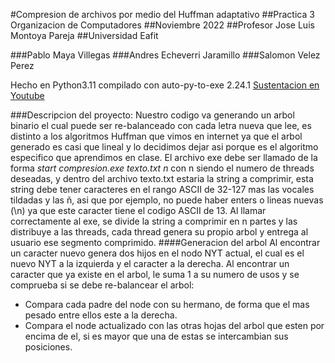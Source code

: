 #Compresion de archivos por medio del Huffman adaptativo
##Practica 3 Organizacion de Computadores
##Noviembre 2022
##Profesor Jose Luis Montoya Pareja
##Universidad Eafit

###Pablo Maya Villegas
###Andres Echeverri Jaramillo
###Salomon Velez Perez


Hecho en Python3.11 compilado con auto-py-to-exe 2.24.1
[Sustentacion en Youtube]()

###Descripcion del proyecto:
Nuestro codigo va generando un arbol binario el cual puede ser re-balanceado con cada letra nueva que lee, es distinto a los algoritmos Huffman que vimos en internet ya que el arbol generado es casi que lineal y lo decidimos dejar asi porque es el algoritmo especifico que aprendimos en clase.
El archivo exe debe ser llamado de la forma _start compresion.exe texto.txt n_ con n siendo el numero de threads deseadas, y dentro del archivo texto.txt estaria la string a comprimir, esta string debe tener caracteres en el rango ASCII de 32-127 mas las vocales tildadas y las ñ, asi que por ejemplo, no puede haber enters o lineas nuevas (\n) ya que este caracter tiene el codigo ASCII de 13.
Al llamar correctamente al exe, se divide la string a comprimir en n partes y las distribuye a las threads, cada thread genera su propio arbol y entrega al usuario ese segmento comprimido.
####Generacion del arbol
Al encontrar un caracter nuevo genera dos hijos en el nodo NYT actual, el cual es el nuevo NYT a la izquierda y el caracter a la derecha.
Al encontrar un caracter que ya existe en el arbol, le suma 1 a su numero de usos y se comprueba si se debe re-balancear el arbol:
 - Compara cada padre del node con su hermano, de forma que el mas pesado entre ellos este a la derecha.
 - Compara el node actualizado con las otras hojas del arbol que esten por encima de el, si es mayor que una de estas se intercambian sus posiciones.